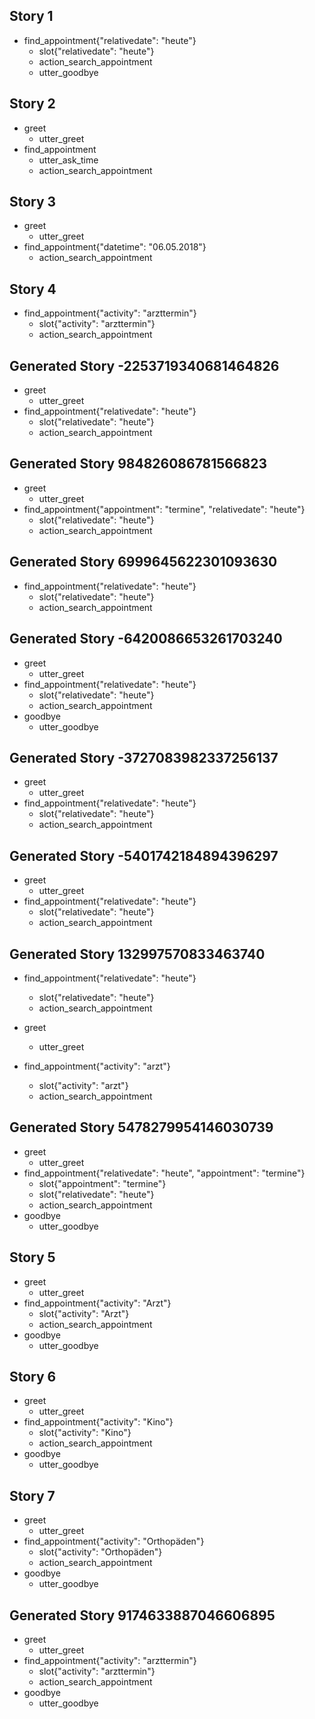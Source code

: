 ## Story 1
* find_appointment{"relativedate": "heute"}    
    - slot{"relativedate": "heute"}
    - action_search_appointment
    - utter_goodbye
    
## Story 2
* greet
    - utter_greet
* find_appointment
    - utter_ask_time
    - action_search_appointment
    
## Story 3
* greet
    - utter_greet
* find_appointment{"datetime": "06.05.2018"}
    - action_search_appointment
    
## Story 4
* find_appointment{"activity": "arzttermin"}
    - slot{"activity": "arzttermin"}    
    - action_search_appointment
    
## Generated Story -2253719340681464826
* greet
    - utter_greet
* find_appointment{"relativedate": "heute"}
    - slot{"relativedate": "heute"}
    - action_search_appointment

## Generated Story 984826086781566823
* greet
    - utter_greet
* find_appointment{"appointment": "termine", "relativedate": "heute"}
    - slot{"relativedate": "heute"}
    - action_search_appointment
    
## Generated Story 6999645622301093630
* find_appointment{"relativedate": "heute"}
    - slot{"relativedate": "heute"}
    - action_search_appointment

## Generated Story -6420086653261703240
* greet
    - utter_greet
* find_appointment{"relativedate": "heute"}
    - slot{"relativedate": "heute"}
    - action_search_appointment
* goodbye
    - utter_goodbye

## Generated Story -3727083982337256137
* greet
    - utter_greet
* find_appointment{"relativedate": "heute"}
    - slot{"relativedate": "heute"}
    - action_search_appointment
    
## Generated Story -5401742184894396297
* greet
    - utter_greet
* find_appointment{"relativedate": "heute"}
    - slot{"relativedate": "heute"}
    - action_search_appointment
    
## Generated Story 132997570833463740
* find_appointment{"relativedate": "heute"}
    - slot{"relativedate": "heute"}
    - action_search_appointment

* greet
    - utter_greet
* find_appointment{"activity": "arzt"}
    - slot{"activity": "arzt"}
    - action_search_appointment
    
## Generated Story 5478279954146030739
* greet
    - utter_greet
* find_appointment{"relativedate": "heute", "appointment": "termine"}
    - slot{"appointment": "termine"}
    - slot{"relativedate": "heute"}
    - action_search_appointment
* goodbye
    - utter_goodbye

## Story 5
* greet
    - utter_greet
* find_appointment{"activity": "Arzt"}
    - slot{"activity": "Arzt"}
    - action_search_appointment
* goodbye
    - utter_goodbye

## Story 6
* greet
    - utter_greet
* find_appointment{"activity": "Kino"}
    - slot{"activity": "Kino"}
    - action_search_appointment
* goodbye
    - utter_goodbye
    
## Story 7
* greet
    - utter_greet
* find_appointment{"activity": "Orthopäden"}
    - slot{"activity": "Orthopäden"}
    - action_search_appointment
* goodbye
    - utter_goodbye
    
## Generated Story 9174633887046606895
* greet
    - utter_greet
* find_appointment{"activity": "arzttermin"}
    - slot{"activity": "arzttermin"}
    - action_search_appointment
* goodbye
    - utter_goodbye